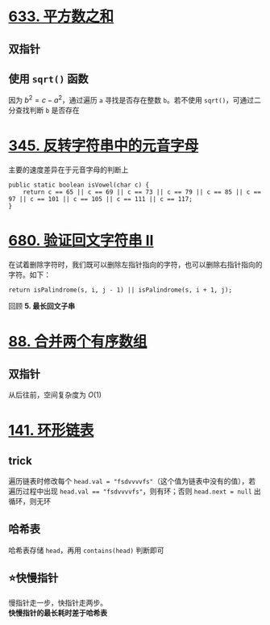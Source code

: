 
# [633. 平方数之和](https://leetcode-cn.com/problems/sum-of-square-numbers/)
## 双指针
## 使用 `sqrt()` 函数
因为 $b^2 = c - a^2$，通过遍历 `a` 寻找是否存在整数 `b`。若不使用 `sqrt()`，可通过二分查找判断 `b` 是否存在


# [345. 反转字符串中的元音字母](https://leetcode-cn.com/problems/reverse-vowels-of-a-string/)
主要的速度差异在于元音字母的判断上

    public static boolean isVowel(char c) {
        return c == 65 || c == 69 || c == 73 || c == 79 || c == 85 || c == 97 || c == 101 || c == 105 || c == 111 || c == 117;
    }

# [680. 验证回文字符串 Ⅱ](https://leetcode-cn.com/problems/valid-palindrome-ii/description/)
在试着删除字符时，我们既可以删除左指针指向的字符，也可以删除右指针指向的字符。如下：  

    return isPalindrome(s, i, j - 1) || isPalindrome(s, i + 1, j);
回顾 **5. 最长回文子串**

# [88. 合并两个有序数组](https://leetcode-cn.com/problems/merge-sorted-array/description/)
## 双指针
从后往前，空间复杂度为 $O(1)$  

# [141. 环形链表](https://leetcode-cn.com/problems/linked-list-cycle/description/)
## trick
遍历链表时修改每个 `head.val = "fsdvvvvfs"`（这个值为链表中没有的值），若遍历过程中出现  `head.val == "fsdvvvvfs"`，则有环；否则 `head.next = null` 出循环，则无环  

## 哈希表
哈希表存储 `head`，再用 `contains(head)` 判断即可  

## ⭐快慢指针
慢指针走一步，快指针走两步。  
**快慢指针的最长耗时差于哈希表**  